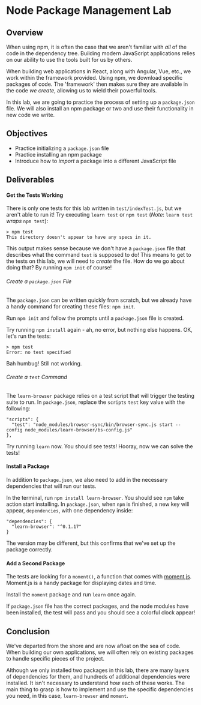 # Node Package Management Lab


## Overview

When using npm, it is often the case that we aren't familiar with _all_ of the
code in the dependency tree. Building modern JavaScript applications relies on
our ability to use the tools built for us by others.

When building web applications in React, along with Angular, Vue, etc., we work
within the framework provided. Using npm, we download specific packages of code.
The 'framework' then makes sure they are available in the code _we create_,
allowing us to wield their powerful tools.

In this lab, we are going to practice the process of setting up a `package.json`
file. We will also install an npm package or two and use their functionality in
new code we write.


## Objectives

- Practice initializing a `package.json` file
- Practice installing an npm package
- Introduce how to _import_ a package into a different JavaScript file


## Deliverables

#### Get the Tests Working

There is only one tests for this lab written in `test/indexTest.js`, but we
aren't able to run it! Try executing `learn test` or `npm test` (_Note_: `learn test` _wraps_ `npm test`): 

```
> npm test
This directory doesn't appear to have any specs in it.
```

This output makes sense because we don't have a `package.json` file that
describes what the command `test` is supposed to do! This means to get to the
tests on this lab, we will need to _create_ the file. How do we go about doing
that? By running `npm init` of course! 


###### Create a `package.json` File

The `package.json` can be written quickly from scratch, but we already have a
handy command for creating these files: `npm init`.

Run `npm init` and follow the prompts until a `package.json` file is created.

Try running `npm install` again - ah, no error, but nothing else happens. OK, let's run the tests: 

```
> npm test
Error: no test specified
```

Bah humbug! Still not working.

###### Create a `test` Command

The `learn-browser` package relies on a test script that will trigger the
testing suite to run. In `package.json`, replace the `scripts` `test` key value
with the following:

```
"scripts": {
  "test": "node_modules/browser-sync/bin/browser-sync.js start --config node_modules/learn-browser/bs-config.js"
},
```

Try running `learn` now. You should see tests! Hooray, now we can solve the tests!

#### Install a Package

In addition to `package.json`, we also need to add in the necessary dependencies
that will run our tests.

In the terminal, run `npm install learn-browser`. You should see `npm` take
action start installing.  In `package.json`, when `npm` is finished, a new key
will appear, `dependencies`, with one dependency inside:

```
"dependencies": {
  "learn-browser": "^0.1.17"
}
```

The version may be different, but this confirms that we've set up the package
correctly.



#### Add a Second Package

The tests are looking for a `moment()`, a function that comes with
[moment.js][moment].  Moment.js is a handy package for displaying dates and
time.

Install the `moment` package and run `learn` once again.

If `package.json` file has the correct packages, and the node modules have been
installed, the test will pass and you should see a colorful clock appear!

## Conclusion

We've departed from the shore and are now afloat on the sea of code. When
building our own applications, we will often rely on existing packages to handle
specific pieces of the project.

Although we only installed two packages in this lab, there are many layers of
dependencies for them, and hundreds of additional dependencies were installed.
It isn't necessary to understand _how_ each of these works.  The main thing to
grasp is how to implement and use the specific dependencies you need, in this
case, `learn-browser` and `moment`.

[moment]: https://momentjs.com/
